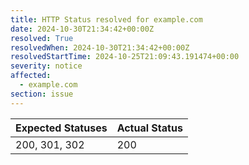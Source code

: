```yaml
---
title: HTTP Status resolved for example.com
date: 2024-10-30T21:34:42+00:00Z
resolved: True
resolvedWhen: 2024-10-30T21:34:42+00:00Z
resolvedStartTime: 2024-10-25T21:09:43.191474+00:00
severity: notice
affected:
  - example.com
section: issue
---
```


| Expected Statuses | Actual Status  |
|-------------------|----------------|
| 200, 301, 302 | 200 |
